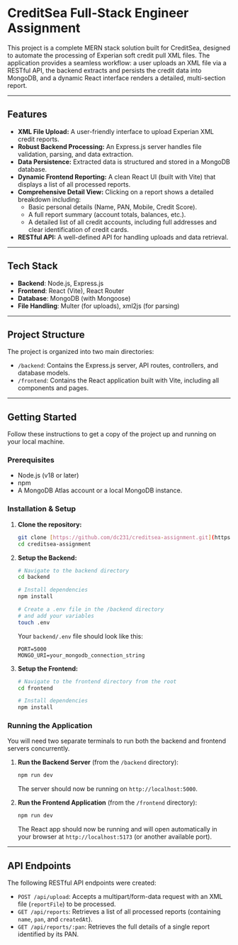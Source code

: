 # CreditSea Full-Stack Engineer Assignment

This project is a complete MERN stack solution built for CreditSea, designed to automate the processing of Experian soft credit pull XML files. The application provides a seamless workflow: a user uploads an XML file via a RESTful API, the backend extracts and persists the credit data into MongoDB, and a dynamic React interface renders a detailed, multi-section report. 

---

## Features

* **XML File Upload:** A user-friendly interface to upload Experian XML credit reports.
* **Robust Backend Processing:** An Express.js server handles file validation, parsing, and data extraction.
* **Data Persistence:** Extracted data is structured and stored in a MongoDB database.
* **Dynamic Frontend Reporting:** A clean React UI (built with Vite) that displays a list of all processed reports.
* **Comprehensive Detail View:** Clicking on a report shows a detailed breakdown including:
    * Basic personal details (Name, PAN, Mobile, Credit Score).
    * A full report summary (account totals, balances, etc.).
    * A detailed list of all credit accounts, including full addresses and clear identification of credit cards.
* **RESTful API:** A well-defined API for handling uploads and data retrieval.

---

## Tech Stack

* **Backend**: Node.js, Express.js
* **Frontend**: React (Vite), React Router
* **Database**: MongoDB (with Mongoose)
* **File Handling**: Multer (for uploads), xml2js (for parsing)

---

## Project Structure

The project is organized into two main directories:

-   `/backend`: Contains the Express.js server, API routes, controllers, and database models.
-   `/frontend`: Contains the React application built with Vite, including all components and pages.

---

## Getting Started

Follow these instructions to get a copy of the project up and running on your local machine.

### Prerequisites

* Node.js (v18 or later)
* npm
* A MongoDB Atlas account or a local MongoDB instance.

### Installation & Setup

1.  **Clone the repository:**
    ```bash
    git clone [https://github.com/dc231/creditsea-assignment.git](https://github.com/dc231/creditsea-assignment.git)
    cd creditsea-assignment
    ```

2.  **Setup the Backend:**
    ```bash
    # Navigate to the backend directory
    cd backend

    # Install dependencies
    npm install

    # Create a .env file in the /backend directory
    # and add your variables
    touch .env
    ```
    Your `backend/.env` file should look like this:
    ```env
    PORT=5000
    MONGO_URI=your_mongodb_connection_string
    ```

3.  **Setup the Frontend:**
    ```bash
    # Navigate to the frontend directory from the root
    cd frontend

    # Install dependencies
    npm install
    ```

### Running the Application

You will need two separate terminals to run both the backend and frontend servers concurrently.

1.  **Run the Backend Server** (from the `/backend` directory):
    ```bash
    npm run dev
    ```
    The server should now be running on `http://localhost:5000`.

2.  **Run the Frontend Application** (from the `/frontend` directory):
    ```bash
    npm run dev
    ```
    The React app should now be running and will open automatically in your browser at `http://localhost:5173` (or another available port).

---

## API Endpoints

The following RESTful API endpoints were created:

* `POST /api/upload`: Accepts a multipart/form-data request with an XML file (`reportFile`) to be processed.
* `GET /api/reports`: Retrieves a list of all processed reports (containing `name`, `pan`, and `createdAt`).
* `GET /api/reports/:pan`: Retrieves the full details of a single report identified by its PAN.